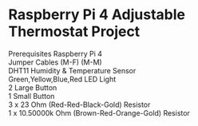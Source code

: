 # Raspberry Pi 4 Adjustable Thermostat Project

Prerequisites
Raspberry Pi 4 <br>
Jumper Cables (M-F) (M-M) <br>
DHT11 Humidity & Temperature Sensor <br>
Green,Yellow,Blue,Red LED Light <br>
2 Large Button <br>
1 Small Button <br>
3 x 23 Ohm (Red-Red-Black-Gold) Resistor <br>
1 x 10.50000k Ohm (Brown-Red-Orange-Gold) Resistor <br>

